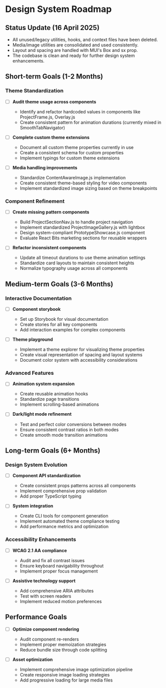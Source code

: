 # Design System Roadmap

## Status Update (16 April 2025)

- All unused/legacy utilities, hooks, and context files have been deleted.
- Media/image utilities are consolidated and used consistently.
- Layout and spacing are handled with MUI's Box and sx prop.
- The codebase is clean and ready for further design system enhancements.

## Short-term Goals (1-2 Months)

### Theme Standardization

- [ ] **Audit theme usage across components**
  - Identify and refactor hardcoded values in components like ProjectFrame.js, Overlay.js
  - Create consistent pattern for animation durations (currently mixed in SmoothTabNavigator)
  
- [ ] **Complete custom theme extensions**
  - Document all custom theme properties currently in use
  - Create a consistent schema for custom properties
  - Implement typings for custom theme extensions
  
- [ ] **Media handling improvements**
  - Standardize ContentAwareImage.js implementation
  - Create consistent theme-based styling for video components
  - Implement standardized image sizing based on theme breakpoints

### Component Refinement

- [ ] **Create missing pattern components**
  - Build ProjectSectionNav.js to handle project navigation
  - Implement standardized ProjectImageGallery.js with lightbox
  - Design system-compliant PrototypeShowcase.js component
  - Evaluate React Bits marketing sections for reusable wrappers

- [ ] **Refactor inconsistent components**
  - Update all timeout durations to use theme animation settings
  - Standardize card layouts to maintain consistent heights
  - Normalize typography usage across all components

## Medium-term Goals (3-6 Months)

### Interactive Documentation

- [ ] **Component storybook**
  - Set up Storybook for visual documentation
  - Create stories for all key components 
  - Add interaction examples for complex components
  
- [ ] **Theme playground**
  - Implement a theme explorer for visualizing theme properties
  - Create visual representation of spacing and layout systems
  - Document color system with accessibility considerations

### Advanced Features

- [ ] **Animation system expansion**
  - Create reusable animation hooks
  - Standardize page transitions
  - Implement scrolling-based animations
  
- [ ] **Dark/light mode refinement**
  - Test and perfect color conversions between modes
  - Ensure consistent contrast ratios in both modes
  - Create smooth mode transition animations

## Long-term Goals (6+ Months)

### Design System Evolution

- [ ] **Component API standardization**
  - Create consistent props patterns across all components
  - Implement comprehensive prop validation
  - Add proper TypeScript typing
  
- [ ] **System integration**
  - Create CLI tools for component generation
  - Implement automated theme compliance testing
  - Add performance metrics and optimization

### Accessibility Enhancements

- [ ] **WCAG 2.1 AA compliance**
  - Audit and fix all contrast issues
  - Ensure keyboard navigability throughout
  - Implement proper focus management
  
- [ ] **Assistive technology support**
  - Add comprehensive ARIA attributes
  - Test with screen readers
  - Implement reduced motion preferences

## Performance Goals

- [ ] **Optimize component rendering**
  - Audit component re-renders
  - Implement proper memoization strategies
  - Reduce bundle size through code splitting

- [ ] **Asset optimization**
  - Implement comprehensive image optimization pipeline
  - Create responsive image loading strategies
  - Add progressive loading for large media files
